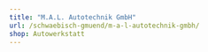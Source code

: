 ```yaml
---
title: "M.A.L. Autotechnik GmbH"
url: /schwaebisch-gmuend/m-a-l-autotechnik-gmbh/
shop: Autowerkstatt
---
```

